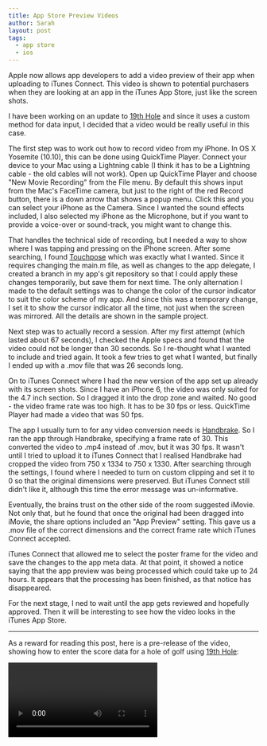 ```yaml
---
title: App Store Preview Videos
author: Sarah
layout: post
tags:
  - app store
  - ios
---
```


Apple now allows app developers to add a video preview of their app when uploading to iTunes Connect. This video is shown to potential purchasers when they are looking at an app in the iTunes App Store, just like the screen shots.

I have been working on an update to [19th Hole][1] and since it uses a custom method for data input, I decided that a video would be really useful in this case.

The first step was to work out how to record video from my iPhone. In OS X Yosemite (10.10), this can be done using QuickTime Player. Connect your device to your Mac using a Lightning cable (I think it has to be a Lightning cable - the old cables will not work). Open up QuickTime Player and choose "New Movie Recording" from the File menu. By default this shows input from the Mac's FaceTime camera, but just to the right of the red Record button, there is a down arrow that shows a popup menu. Click this and you can select your iPhone as the Camera. Since I wanted the sound effects included, I also selected my iPhone as the Microphone, but if you want to provide a voice-over or sound-track, you might want to change this.

That handles the technical side of recording, but I needed a way to show where I was tapping and pressing on the iPhone screen. After some searching, I found [Touchpose][2] which was exactly what I wanted. Since it requires changing the main.m file, as well as changes to the app delegate, I created a branch in my app's git repository so that I could apply these changes temporarily, but save them for next time. The only alternation I made to the default settings was to change the color of the cursor indicator to suit the color scheme of my app. And since this was a temporary change, I set it to show the cursor indicator all the time, not just when the screen was mirrored. All the details are shown in the sample project.

Next step was to actually record a session. After my first attempt (which lasted about 67 seconds), I checked the Apple specs and found that the video could not be longer than 30 seconds. So I re-thought what I wanted to include and tried again. It took a few tries to get what I wanted, but finally I ended up with a .mov file that was 26 seconds long.

On to iTunes Connect where I had the new version of the app set up already with its screen shots. Since I have an iPhone 6, the video was only suited for the 4.7 inch section. So I dragged it into the drop zone and waited. No good - the video frame rate was too high. It has to be 30 fps or less. QuickTime Player had made a video that was 50 fps.

The app I usually turn to for any video conversion needs is [Handbrake][3]. So I ran the app through Handbrake, specifying a frame rate of 30. This converted the video to .mp4 instead of .mov, but it was 30 fps. It wasn't until I tried to upload it to iTunes Connect that I realised Handbrake had cropped the video from 750 x 1334 to 750 x 1330. After searching through the settings, I found where I needed to turn on custom clipping and set it to 0 so that the original dimensions were preserved. But iTunes Connect still didn't like it, although this time the error message was un-informative.

Eventually, the brains trust on the other side of the room suggested iMovie. Not only that, but he found that once the original had been dragged into iMovie, the share options included an "App Preview" setting. This gave us a .mov file of the correct dimensions and the correct frame rate which iTunes Connect accepted.

iTunes Connect that allowed me to select the poster frame for the video and save the changes to the app meta data. At that point, it showed a notice saying that the app preview was being processed which could take up to 24 hours. It appears that the processing has been finished, as that notice has disappeared.

For the next stage, I ned to wait until the app gets reviewed and hopefully approved. Then it will be interesting to see how the video looks in the iTunes App Store.

---

As a reward for reading this post, here is a pre-release of the video, showing how to enter the score data for a hole of golf using [19th Hole][1]:

<video controls width="300">
  <source src="/images/Scoring2.mp4" type="video/mp4">
	Your browser does not support the video tag.
</video>


[1]: http://troz.net/19th-hole/
[2]: https://github.com/toddreed/Touchpose
[3]: https://handbrake.fr